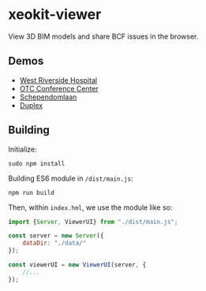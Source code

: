 # xeokit-viewer

View 3D BIM models and share BCF issues in the browser.

## Demos 

* [West Riverside Hospital](https://xeokit.github.io/xeokit-viewer/index.html?project=WestRiversideHospital&tab=models)
* [OTC Conference Center](https://xeokit.github.io/xeokit-viewer/index.html?project=OTCConferenceCenter&tab=storeys)
* [Schependomlaan](https://xeokit.github.io/xeokit-viewer/index.html?project=Schependomlaan&tab=storeys)
* [Duplex](https://xeokit.github.io/xeokit-viewer/index.html?project=Duplex&tab=storeys)


## Building 

Initialize:

````
sudo npm install
````

Building ES6 module in ````/dist/main.js````:

````
npm run build
````

Then, within ````index.hml````, we use the module like so:

````javascript
import {Server, ViewerUI} from "./dist/main.js";

const server = new Server({
    dataDir: "./data/"
});

const viewerUI = new ViewerUI(server, {
    //...
});
````